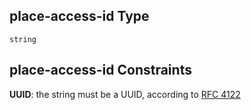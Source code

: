 ## place-access-id Type

`string`

## place-access-id Constraints

**UUID**: the string must be a UUID, according to [RFC 4122](https://tools.ietf.org/html/rfc4122 "check the specification")
